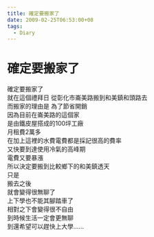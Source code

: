 ```yaml
---
title: 確定要搬家了
date: 2009-02-25T06:53:00+08
tags:
  - Diary
---
```

# 確定要搬家了

確定要搬家了  
就在這個禮拜日 從彰化市崙美路搬到和美鎮和頭路去  
而搬家的理由是 為了節省開銷  
因為目前在崙美路的這個家  
是由鐵皮屋搭成的100坪工廠  
月租費2萬多  
在加上這裡的水費電費都是採記很高的費率  
又快要到達使用冷氣的高峰期  
電費又要暴漲  
所以決定要搬到比較鄉下的和美鎮透天  
只是  
搬去之後  
就會變得很無聊了  
上下學也不能其腳踏車了  
相對之下會變得很不自由  
到時候生活一定會更無聊  
到還希望可以趕快上大學......
